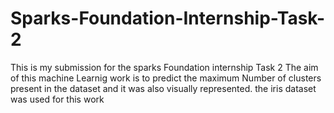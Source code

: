 # Sparks-Foundation-Internship-Task-2
This is my submission for the sparks Foundation internship Task 2
The aim of this machine Learnig work is to predict the maximum Number of clusters present in the dataset and it was also visually represented.
the iris dataset was used for this work
